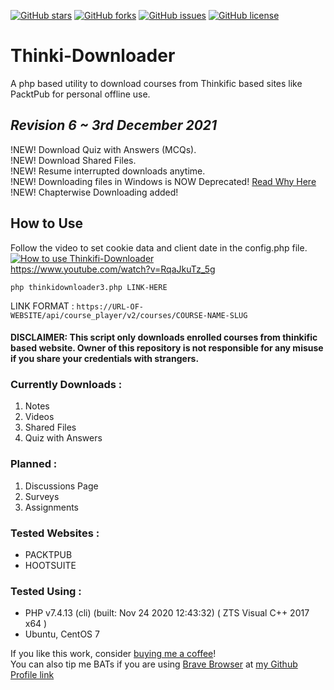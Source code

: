 [![GitHub stars](https://img.shields.io/github/stars/sumeetweb/Thinki-Downloader.svg?style=flat-square)](https://github.com/sumeetweb/Thinki-Downloader/stargazers)
[![GitHub forks](https://img.shields.io/github/forks/sumeetweb/Thinki-Downloader.svg?style=flat-square)](https://github.com/sumeetweb/Thinki-Downloader/network)
[![GitHub issues](https://img.shields.io/github/issues/sumeetweb/Thinki-Downloader.svg?style=flat-square)](https://github.com/sumeetweb/Thinki-Downloader/issues)
[![GitHub license](https://img.shields.io/github/license/sumeetweb/Thinki-Downloader.svg?style=flat-square)](https://github.com/sumeetweb/Thinki-Downloader/blob/master/LICENSE)

# Thinki-Downloader
A php based utility to download courses from Thinkific based sites like PacktPub for personal offline use.

## ***Revision 6 ~ 3rd December 2021***

!NEW! Download Quiz with Answers (MCQs).  
!NEW! Download Shared Files.  
!NEW! Resume interrupted downloads anytime.  
!NEW! Downloading files in Windows is NOW Deprecated! [Read Why Here](https://github.com/sumeetweb/Thinki-Downloader/issues/5)  
!NEW! Chapterwise Downloading added!  

## How to Use  

Follow the video to set cookie data and client date in the config.php file.  
[![How to use Thinkifi-Downloader](https://img.youtube.com/vi/RqaJkuTz_5g/0.jpg)](https://www.youtube.com/watch?v=RqaJkuTz_5g)  
https://www.youtube.com/watch?v=RqaJkuTz_5g  


`php thinkidownloader3.php LINK-HERE`  

LINK FORMAT : `https://URL-OF-WEBSITE/api/course_player/v2/courses/COURSE-NAME-SLUG`  

#### DISCLAIMER: This script only downloads enrolled courses from thinkific based website. Owner of this repository is not responsible for any misuse if you share your credentials with strangers.  

### Currently Downloads :  
1. Notes  
2. Videos  
3. Shared Files  
4. Quiz with Answers  

### Planned :  
1. Discussions Page  
2. Surveys  
3. Assignments  

### Tested Websites :  
- PACKTPUB  
- HOOTSUITE  

### Tested Using :  
- PHP v7.4.13 (cli) (built: Nov 24 2020 12:43:32) ( ZTS Visual C++ 2017 x64 )  
- Ubuntu, CentOS 7


If you like this work, consider [buying me a coffee](https://www.buymeacoffee.com/sumeet)!  
You can also tip me BATs if you are using [Brave Browser](https://brave.com/) at [my Github Profile link](https://github.com/sumeetweb)  
